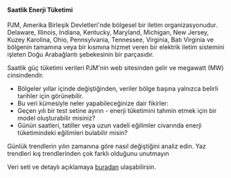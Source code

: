#### Saatlik Enerji Tüketimi ####
PJM, Amerika Birleşik Devletleri'nde bölgesel bir iletim organizasyonudur. Delaware, Illinois, Indiana, Kentucky, Maryland, Michigan, New Jersey, Kuzey Karolina, Ohio, Pennsylvania, Tennessee, Virginia, Batı Virginia ve bölgenin tamamına veya bir kısmına hizmet veren bir elektrik iletim sistemini işleten Doğu Arabağlantı şebekesinin bir parçasıdır.

Saatlik güç tüketimi verileri PJM'nin web sitesinden gelir ve megawatt (MW) cinsindendir.

- Bölgeler yıllar içinde değiştiğinden, veriler bölge başına yalnızca belirli tarihler için görünebilir.
- Bu veri kümesiyle neler yapabileceğinize dair fikirler:
- Geçen yılı bir test setine ayırın - enerji tüketimini tahmin etmek için bir model oluşturabilir misiniz?
- Günün saatleri, tatiller veya uzun vadeli eğilimler civarında enerji tüketimindeki eğilimleri bulabilir misin?

Günlük trendlerin yılın zamanına göre nasıl değiştiğini analiz edin. Yaz trendleri kış trendlerinden çok farklı olduğunu unutmayın

Veri seti ve detaylı açıklamaya [buradan](https://www.kaggle.com/robikscube/hourly-energy-consumption) ulaşabilirsin.
